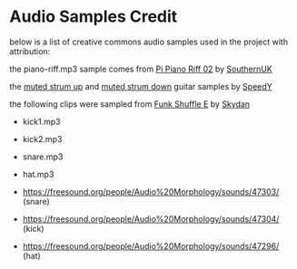 # Audio Samples Credit

below is a list of creative commons audio samples used in the project with attribution:

the piano-riff.mp3 sample comes from [Pi Piano Riff 02](https://freesound.org/people/SouthernUK/sounds/219213/) by [SouthernUK](https://freesound.org/people/SouthernUK/)

the [muted strum up](https://freesound.org/people/SpeedY/sounds/8595/) and [muted strum down](https://freesound.org/people/SpeedY/sounds/8594/) guitar samples by [SpeedY](https://freesound.org/people/SpeedY/)


the following clips were sampled from [Funk Shuffle E](https://freesound.org/people/Scydan/sounds/347717/) by [Skydan](https://freesound.org/people/Scydan/)

- kick1.mp3
- kick2.mp3
- snare.mp3
- hat.mp3


- https://freesound.org/people/Audio%20Morphology/sounds/47303/ (snare)
- https://freesound.org/people/Audio%20Morphology/sounds/47304/ (kick)
- https://freesound.org/people/Audio%20Morphology/sounds/47296/ (hat)
